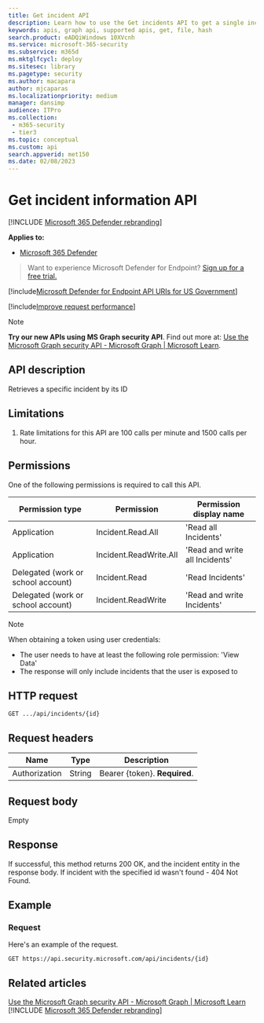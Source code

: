 ```yaml
---
title: Get incident API
description: Learn how to use the Get incidents API to get a single incident in Microsoft 365 Defender.
keywords: apis, graph api, supported apis, get, file, hash
search.product: eADQiWindows 10XVcnh
ms.service: microsoft-365-security
ms.subservice: m365d
ms.mktglfcycl: deploy
ms.sitesec: library
ms.pagetype: security
ms.author: macapara
author: mjcaparas
ms.localizationpriority: medium
manager: dansimp
audience: ITPro
ms.collection: 
 - m365-security
 - tier3
ms.topic: conceptual
ms.custom: api
search.appverid: met150
ms.date: 02/08/2023
---
```


# Get incident information API

[!INCLUDE [Microsoft 365 Defender rebranding](../../includes/microsoft-defender.md)]

**Applies to:**
- [Microsoft 365 Defender](https://go.microsoft.com/fwlink/?linkid=2118804)

> Want to experience Microsoft Defender for Endpoint? [Sign up for a free trial.](https://www.microsoft.com/microsoft-365/windows/microsoft-defender-atp?ocid=docs-wdatp-exposedapis-abovefoldlink)

[!include[Microsoft Defender for Endpoint API URIs for US Government](../../includes/microsoft-defender-api-usgov.md)]

[!include[Improve request performance](../../includes/improve-request-performance.md)]

> [!NOTE]
> **Try our new APIs using MS Graph security API**. Find out more at: [Use the Microsoft Graph security API - Microsoft Graph | Microsoft Learn](/graph/api/resources/security-api-overview).

## API description

Retrieves a specific incident by its ID

## Limitations

1. Rate limitations for this API are 100 calls per minute and 1500 calls per hour.

## Permissions

One of the following permissions is required to call this API.

Permission type|Permission|Permission display name
---|---|---
Application|Incident.Read.All|'Read all Incidents'
Application|Incident.ReadWrite.All|'Read and write all Incidents'
Delegated (work or school account)|Incident.Read|'Read Incidents'
Delegated (work or school account)|Incident.ReadWrite|'Read and write Incidents'

> [!NOTE]
>
> When obtaining a token using user credentials:
>
> - The user needs to have at least the following role permission: 'View Data'
> - The response will only include incidents that the user is exposed to

## HTTP request

```console
GET .../api/incidents/{id}
```

## Request headers

Name|Type|Description
---|---|---
Authorization|String|Bearer {token}. **Required**.

## Request body

Empty

## Response

If successful, this method returns 200 OK, and the incident entity in the response body.
If incident with the specified id wasn't found - 404 Not Found.

## Example

### Request

Here's an example of the request.

```http
GET https://api.security.microsoft.com/api/incidents/{id}
```
## Related articles

[Use the Microsoft Graph security API - Microsoft Graph | Microsoft Learn](/graph/api/resources/security-api-overview)
[!INCLUDE [Microsoft 365 Defender rebranding](../../includes/defender-m3d-techcommunity.md)]
